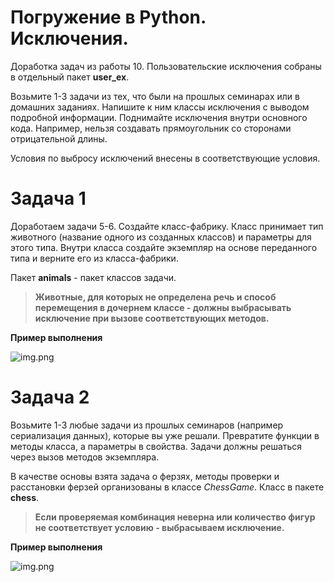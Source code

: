 # Погружение в Python. Исключения.

Доработка задач из работы 10. Пользовательские исключения собраны в отдельный пакет **user_ex**.

Возьмите 1-3 задачи из тех, что были на прошлых семинарах или в домашних заданиях.
Напишите к ним классы исключения с выводом подробной информации. Поднимайте исключения
внутри основного кода. Например, нельзя создавать прямоугольник со сторонами отрицательной длины.

Условия по выбросу исключений внесены в соответствующие условия.

# Задача 1
Доработаем задачи 5-6. Создайте класс-фабрику.
Класс принимает тип животного (название одного из созданных классов) и параметры для этого типа.
Внутри класса создайте экземпляр на основе переданного типа и верните его из класса-фабрики.

Пакет **animals** - пакет классов задачи. 

>**Животные, для которых не определена речь и способ перемещения в дочернем классе -
> должны выбрасывать исключение при вызове соответствующих методов.**

**Пример выполнения**

![img.png](img/img_1-01.png)


# Задача 2
Возьмите 1-3 любые задачи из прошлых семинаров (например сериализация данных), которые вы уже решали. 
Превратите функции в методы класса, а параметры в свойства. Задачи должны решаться через вызов методов экземпляра.

В качестве основы взята задача о ферзях, методы проверки и расстановки ферзей организованы в классе _ChessGame_. 
Класс в пакете **chess**.

>**Если проверяемая комбинация неверна или количество фигур не соответствует условию - выбрасываем исключение.**

**Пример выполнения**

![img.png](img/img_2-01.png)

